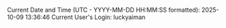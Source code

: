 Current Date and Time (UTC - YYYY-MM-DD HH:MM:SS formatted): 2025-10-09 13:36:46
Current User's Login: luckyaiman
